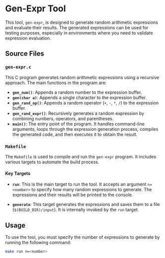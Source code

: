 # Gen-Expr Tool

This tool, `gen-expr`, is designed to generate random arithmetic expressions and evaluate their results. The generated expressions can be used for testing purposes, especially in environments where you need to validate expression evaluation.

## Source Files

### `gen-expr.c`

This C program generates random arithmetic expressions using a recursive approach. The main functions in the program are:

- **`gen_num()`**: Appends a random number to the expression buffer.
- **`gen(char a)`**: Appends a single character to the expression buffer.
- **`gen_rand_op()`**: Appends a random operator (`+`, `-`, `*`, `/`) to the expression buffer.
- **`gen_rand_expr()`**: Recursively generates a random expression by combining numbers, operators, and parentheses.
- **`main()`**: The entry point of the program. It handles command-line arguments, loops through the expression generation process, compiles the generated code, and then executes it to obtain the result.

### `Makefile`

The `Makefile` is used to compile and run the `gen-expr` program. It includes various targets to automate the build process.

#### Key Targets

- **`run`**: This is the main target to run the tool. It accepts an argument `n=<number>` to specify how many random expressions to generate. The expressions and their results will be printed to the console.

- **`generate`**: This target generates the expressions and saves them to a file (`$(BUILD_DIR)/input`). It is internally invoked by the `run` target.

## Usage

To use the tool, you must specify the number of expressions to generate by running the following command:

```bash
make run n=<number>

